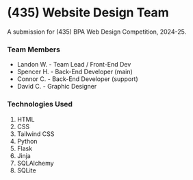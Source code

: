 # (435) Website Design Team
A submission for (435) BPA Web Design Competition, 2024-25.

### Team Members
- Landon W. - Team Lead / Front-End Dev
- Spencer H. - Back-End Developer (main)
- Connor C. - Back-End Developer (support)
- David C. - Graphic Designer

### Technologies Used
1. HTML
2. CSS
3. Tailwind CSS
4. Python
5. Flask
6. Jinja
8. SQLAlchemy
9. SQLite
